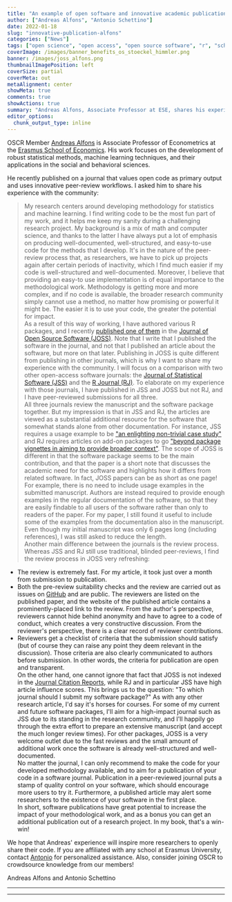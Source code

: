 ```yaml
---
title: "An example of open software and innovative academic publication in econometrics"
author: ["Andreas Alfons", "Antonio Schettino"]
date: 2022-01-18
slug: "innovative-publication-alfons"
categories: ["News"]
tags: ["open science", "open access", "open source software", "r", "school-ese"]
coverImage: /images/banner_benefits_os_stoeckel_himmler.png
banner: /images/joss_alfons.png
thumbnailImagePosition: left
coverSize: partial
coverMeta: out
metaAlignment: center
showMeta: true
comments: true
showActions: true
summary: "Andreas Alfons, Associate Professor at ESE, shares his experience in publishing open source code on an innovative platform."
editor_options: 
  chunk_output_type: inline
---
```


OSCR Member [Andreas Alfons](https://www.openscience-rotterdam.com/2021/04/08/alfons/) is Associate Professor of Econometrics at the [Erasmus School of Economics](https://www.eur.nl/en/ese). His work focuses on the development of robust statistical methods, machine learning techniques, and their applications in the social and behavioral sciences.

He recently published on a journal that values open code as primary output and uses innovative peer-review workflows. I asked him to share his experience with the community:

> My research centers around developing methodology for statistics and machine learning. I find writing code to be the most fun part of my work, and it helps me keep my sanity during a challenging research project. My background is a mix of math and computer science, and thanks to the latter I have always put a lot of emphasis on producing well-documented, well-structured, and easy-to-use code for the methods that I develop. It's in the nature of the peer-review process that, as researchers, we have to pick up projects again after certain periods of inactivity, which I find much easier if my code is well-structured and well-documented. Moreover, I believe that providing an easy-to use implementation is of equal importance to the methodological work. Methodology is getting more and more complex, and if no code is available, the broader research community simply cannot use a method, no matter how promising or powerful it might be. The easier it is to use your code, the greater the potential for impact.   
As a result of this way of working, I have authored various R packages, and I recently [published one of them](https://doi.org/10.21105/joss.03786) in the [Journal of Open Source Software (JOSS)](https://joss.theoj.org/). Note that I write that I published the software in the journal, and not that I published an article about the software, but more on that later. Publishing in JOSS is quite different from publishing in other journals, which is why I want to share my experience with the community. I will focus on a comparison with two other open-access software journals: the [Journal of Statistical Software (JSS)](https://www.jstatsoft.org/) and the [R Journal (RJ)](https://journal.R-project.org/). To elaborate on my experience with those journals, I have published in JSS and JOSS but not RJ, and I have peer-reviewed submissions for all three.   
All three journals review the manuscript and the software package together. But my impression is that in JSS and RJ, the articles are viewed as a substantial additional resource for the software that somewhat stands alone from other documentation. For instance, JSS requires a usage example to be ["an enlighting non-trivial case study"](https://www.jstatsoft.org/mission) and RJ requires articles on add-on packages to go ["beyond package vignettes in aiming to provide broader context"](https://journal.R-project.org/). The scope of JOSS is different in that the software package seems to be the main contribution, and that the paper is a short note that discusses the academic need for the software and highlights how it differs from related software. In fact, JOSS papers can be as short as one page! For example, there is no need to include usage examples in the submitted manuscript. Authors are instead required to provide enough examples in the regular documentation of the software, so that they are easily findable to all users of the software rather than only to readers of the paper. For my paper, I still found it useful to include some of the examples from the documentation also in the manuscript. Even though my initial manuscript was only 6 pages long (including references), I was still asked to reduce the length.   
Another main difference between the journals is the review process. Whereas JSS and RJ still use traditional, blinded peer-reviews, I find the review process in JOSS very refreshing:   
- The review is extremely fast. For my article, it took just over a month from submission to publication.   
- Both the pre-review suitability checks and the review are carried out as issues on [GitHub](https://github.com/) and are public. The reviewers are listed on the published paper, and the website of the published article contains a prominently-placed link to the review. From the author's perspective, reviewers cannot hide behind anonymity and have to agree to a code of conduct, which creates a very constructive discussion. From the reviewer's perspective, there is a clear record of reviewer contributions.   
- Reviewers get a checklist of criteria that the submission should satisfy (but of course they can raise any point they deem relevant in the discussion). Those criteria are also clearly communicated to authors before submission. In other words, the criteria for publication are open and transparent.   
On the other hand, one cannot ignore that fact that JOSS is not indexed in the [Journal Citation Reports](https://jcr.clarivate.com/), while RJ and in particular JSS have high article influence scores. This brings us to the question: "To which journal should I submit my software package?" As with any other research article, I'd say it's horses for courses. For some of my current and future software packages, I'll aim for a high-impact journal such as JSS due to its standing in the research community, and I'll happily go through the extra effort to prepare an extensive manuscript (and accept the much longer review times). For other packages, JOSS is a very welcome outlet due to the fast reviews and the small amount of additional work once the software is already well-structured and well-documented.   
No matter the journal, I can only recommend to make the code for your developed methodology available, and to aim for a publication of your code in a software journal. Publication in a peer-reviewed journal puts a stamp of quality control on your software, which should encourage more users to try it. Furthermore, a published article may alert some researchers to the existence of your software in the first place.   
In short, software publications have great potential to increase the impact of your methodological work, and as a bonus you can get an additional publication out of a research project. In my book, that's a win-win!

We hope that Andreas' experience will inspire more researchers to openly share their code. If you are affiliated with any school at Erasmus University, contact [Antonio](mailto:schettino@eur.nl) for personalized assistance. Also, consider joining OSCR to crowdsource knowledge from our members!

Andreas Alfons and Antonio Schettino

***

***


